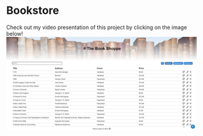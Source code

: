 # Bookstore

Check out my video presentation of this project by clicking on the image below!
[![Watch the video](./landing_page.png)](https://youtu.be/z5WxjDb6n-c)
